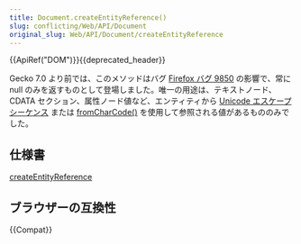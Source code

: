 ```yaml
---
title: Document.createEntityReference()
slug: conflicting/Web/API/Document
original_slug: Web/API/Document/createEntityReference
---
```


{{ApiRef("DOM")}}{{deprecated_header}}

Gecko 7.0 より前では、このメソッドはバグ [Firefox バグ 9850](https://bugzil.la/9850) の影響で、常に null のみを返すものとして登場しました。唯一の用途は、テキストノード、 CDATA セクション、属性ノード値など、エンティティから [Unicode エスケープシーケンス](/ja/docs/Web/JavaScript/Guide/Grammar_and_types#unicode_escape_sequences) または [fromCharCode()](/ja/docs/Web/JavaScript/Reference/Global_Objects/String/fromCharCode) を使用して参照される値があるもののみでした。

## 仕様書

[createEntityReference](https://www.w3.org/TR/DOM-Level-3-Core/core.html#ID-392B75AE)

## ブラウザーの互換性

{{Compat}}
